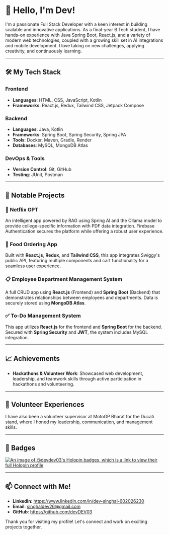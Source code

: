 # 👋 Hello, I'm Dev!

I'm a passionate Full Stack Developer with a keen interest in building scalable and innovative applications. As a final-year B.Tech student, I have hands-on experience with Java Spring Boot, React.js, and a variety of modern web technologies, coupled with a growing skill set in AI integrations and mobile development. I love taking on new challenges, applying creativity, and continuously learning.

---

## 🛠️ My Tech Stack

### **Frontend**
- **Languages**: HTML, CSS, JavaScript, Kotlin
- **Frameworks**: React.js, Redux, Tailwind CSS, Jetpack Compose

### **Backend**
- **Languages**: Java, Kotlin
- **Frameworks**: Spring Boot, Spring Security, Spring JPA
- **Tools**: Docker, Maven, Gradle, Render
- **Databases**: MySQL, MongoDB Atlas

### **DevOps & Tools**
- **Version Control**: Git, GitHub
- **Testing**: JUnit, Postman

---

## 💼 Notable Projects

### 🚀 Netflix GPT
An intelligent app powered by RAG using Spring AI and the Ollama model to provide college-specific information with PDF data integration. Firebase Authentication secures the platform while offering a robust user experience.

### 🍔 Food Ordering App
Built with **React.js**, **Redux**, and **Tailwind CSS**, this app integrates Swiggy's public API, featuring multiple components and cart functionality for a seamless user experience.

### 📋 Employee Department Management System
A full CRUD app using **React.js** (Frontend) and **Spring Boot** (Backend) that demonstrates relationships between employees and departments. Data is securely stored using **MongoDB Atlas**.

### ✅ To-Do Management System
This app utilizes **React.js** for the frontend and **Spring Boot** for the backend. Secured with **Spring Security** and **JWT**, the system includes MySQL integration.

---

## 📈 Achievements

- **Hackathons & Volunteer Work**: Showcased web development, leadership, and teamwork skills through active participation in hackathons and volunteering. 

---

## 🎉 Volunteer Experiences
I have also been a volunteer supervisor at MotoGP Bharat for the Ducati stand, where I honed my leadership, communication, and management skills.

---

## 🎉 Badges

[![An image of @devdev03's Holopin badges, which is a link to view their full Holopin profile](https://holopin.me/devdev03)](https://holopin.io/@devdev03)

---

## 📫 Connect with Me!

- **LinkedIn**: https://www.linkedin.com/in/dev-singhal-602026230
- **Email**: singhaldev26@gmail.com
- **GitHub**: https://github.com/devDEV03

Thank you for visiting my profile! Let's connect and work on exciting projects together.

<!--
**devDEV03/devDEV03** is a ✨ _special_ ✨ repository because its `README.md` (this file) appears on your GitHub profile.

Here are some ideas to get you started:

- 🔭 I’m currently working on ...
- 🌱 I’m currently learning ...
- 👯 I’m looking to collaborate on ...
- 🤔 I’m looking for help with ...
- 💬 Ask me about ...
- 📫 How to reach me: ...
- 😄 Pronouns: ...
- ⚡ Fun fact: ...
-->
